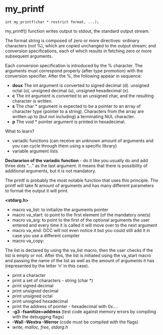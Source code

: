 # my_printf

```
int my_printf(char * restrict format, ...);
```
my_printf() function writes output to stdout, the standard output stream.

The format string is composed of zero or more directives: ordinary characters (not %), which are copied unchanged to the output stream; 
and conversion specifications, each of which results in fetching zero or more subsequent arguments.

Each conversion specification is introduced by the % character. 
The arguments must correspond properly (after type promotion) with the conversion specifier. 
After the %, the following appear in sequence:

- **doux** The int argument is converted to signed decimal (d). unsigned octal (o), unsigned decimal (u), unsigned hexadecimal (x).
- **c** The int argument is converted to an unsigned char, and the resulting character is written.
- **s** The char * argument is expected to be a pointer to an array of character type (pointer to a string). Characters from the array are written up to (but not including) a terminating NUL character.
- **p** The void * pointer argument is printed in hexadecimal.

What to learn?
- variadic functions (can receive an unknown amount of arguments and you can cycle through them using a specific library)
- variable argument lists

**Declararion of the variadic function** - do it like you usually do and add three dots "..." as the last argument. 
It means that there is possibility of additional arguments, but it is not mandatory.

The printf is probably the most notable function that uses this principle. 
The printf will take N amount of arguments and has many different parameters to format the output it will print.

**<stdarg.h>**
- macro va_list: to initialize the arguments pointer
- macro va_start: to point to the first element (of the mandatory one(s)
- macro va_arg: to point to the first of the optional arguments the user entered and every time it is called it will move over to the next argument
- macro va_end: GCC will not even notice it but you could still add it in case you use a different compiler
- macro va_copy:

The list is declared by using the va_list macro, then the user checks if the list is empty or not. 
After this, the list is initiated using the va_start macro and passing the name of the list as well as the amount of arguments it has (represented by the letter ‘n’ in this case).

- print a character 
- print a set of characters - string (char *)
- print signed decimal
- print unsigned decimal
- print unsigned octal
- print unsigned hexadecimal
- print the address of pointer - hexadecimal with 0x....
- **-g3 -fsanitize=address** (test code against memory errors by compiling with the debugging flags)
- **-Wall -Wextra -Werror** (code must be compiled with the flags)
- *write, malloc, free, stdarg.h*
